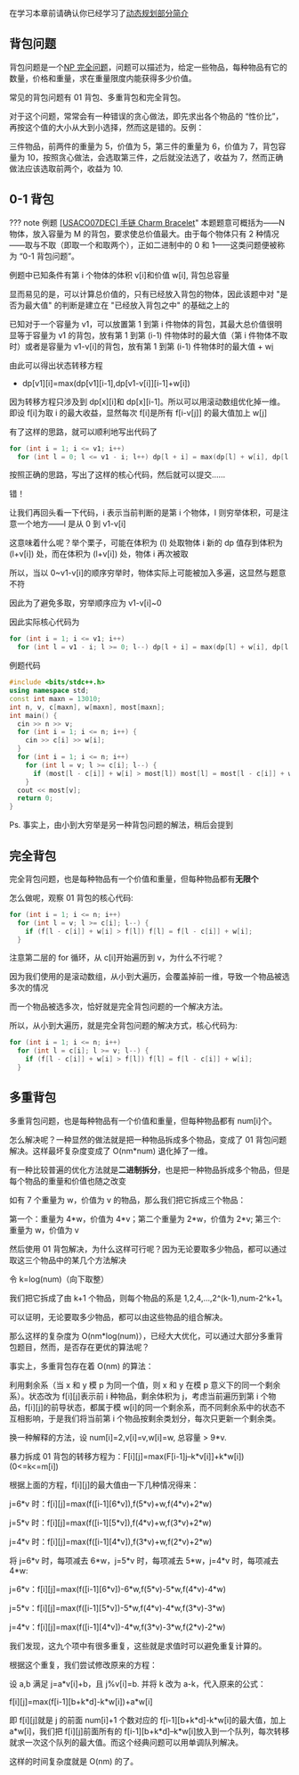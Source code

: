 在学习本章前请确认你已经学习了[动态规划部分简介](/dp/)

## 背包问题

背包问题是一个[NP 完全问题](https://zh.wikipedia.org/wiki/NP%E5%AE%8C%E5%85%A8)，问题可以描述为，给定一些物品，每种物品有它的数量，价格和重量，求在重量限度内能获得多少价值。

常见的背包问题有 01 背包、多重背包和完全背包。

对于这个问题，常常会有一种错误的贪心做法，即先求出各个物品的 “性价比”，再按这个值的大小从大到小选择，然而这是错的。反例：

三件物品，前两件的重量为 5，价值为 5，第三件的重量为 6，价值为 7，背包容量为 10，按照贪心做法，会选取第三件，之后就没法选了，收益为 7，然而正确做法应该选取前两个，收益为 10.

## 0-1 背包

??? note 例题 [\[USACO07DEC\] 手链 Charm Bracelet](https://www.luogu.org/problemnew/show/P2871)"
    本题题意可概括为——N 物体，放入容量为 M 的背包，要求使总价值最大。由于每个物体只有 2 种情况——取与不取（即取一个和取两个），正如二进制中的 0 和 1——这类问题便被称为 “0-1 背包问题”。

例题中已知条件有第 i 个物体的体积 v[i]和价值 w[i], 背包总容量

显而易见的是，可以计算总价值的，只有已经放入背包的物体，因此该题中对 "是否为最大值" 的判断是建立在 "已经放入背包之中" 的基础之上的

已知对于一个容量为 v1，可以放置第 1 到第 i 件物体的背包，其最大总价值很明显等于容量为 v1 的背包，放有第 1 到第 (i-1) 件物体时的最大值（第 i 件物体不取时）或者是容量为 v1-v[i]的背包，放有第 1 到第 (i-1) 件物体时的最大值 + w[i](第i件物体取时)

由此可以得出状态转移方程

-   dp[v1][i]=max(dp[v1][i-1],dp[v1-v\[i\]][i-1]+w[i])

因为转移方程只涉及到 dp[x][i]和 dp[x][i-1]。所以可以用滚动数组优化掉一维。即设 f[i]为取 i 的最大收益，显然每次 f[i]是所有 f\[i-v[j]] 的最大值加上 w[j]

有了这样的思路，就可以顺利地写出代码了

```cpp
for (int i = 1; i <= v1; i++)
  for (int l = 0; l <= v1 - i; l++) dp[l + i] = max(dp[l] + w[i], dp[l + i]);
```

按照正确的思路，写出了这样的核心代码，然后就可以提交……

错！

让我们再回头看一下代码，i 表示当前判断的是第 i 个物体，l 则穷举体积，可是注意一个地方——l 是从 0 到 v1-v[i]

这意味着什么呢？举个栗子，可能在体积为 (l) 处取物体 i 新的 dp 值存到体积为 (l+v[i]) 处，而在体积为 (l+v[i]) 处，物体 i 再次被取

所以，当以 0~v1-v[i]的顺序穷举时，物体实际上可能被加入多遍，这显然与题意不符

因此为了避免多取，穷举顺序应为 v1-v[i]~0

因此实际核心代码为

```cpp
for (int i = 1; i <= v1; i++)
  for (int l = v1 - i; l >= 0; l--) dp[l + i] = max(dp[l] + w[i], dp[l + i]);
```

例题代码

```cpp
#include <bits/stdc++.h>
using namespace std;
const int maxn = 13010;
int n, v, c[maxn], w[maxn], most[maxn];
int main() {
  cin >> n >> v;
  for (int i = 1; i <= n; i++) {
    cin >> c[i] >> w[i];
  }
  for (int i = 1; i <= n; i++)
    for (int l = v; l >= c[i]; l--) {
      if (most[l - c[i]] + w[i] > most[l]) most[l] = most[l - c[i]] + w[i];
    }
  cout << most[v];
  return 0;
}
```

Ps. 事实上，由小到大穷举是另一种背包问题的解法，稍后会提到

## 完全背包

完全背包问题，也是每种物品有一个价值和重量，但每种物品都有**无限个**

怎么做呢，观察 01 背包的核心代码:

```cpp
for (int i = 1; i <= n; i++)
  for (int l = v; l >= c[i]; l--) {
    if (f[l - c[i]] + w[i] > f[l]) f[l] = f[l - c[i]] + w[i];
  }
```

注意第二层的 for 循环，从 c[i]开始遍历到 v，为什么不行呢？

因为我们使用的是滚动数组，从小到大遍历，会覆盖掉前一维，导致一个物品被选多次的情况

而一个物品被选多次，恰好就是完全背包问题的一个解决方法。

所以，从小到大遍历，就是完全背包问题的解决方式，核心代码为:

```cpp
for (int i = 1; i <= n; i++)
  for (int l = c[i]; l >= v; l--) {
    if (f[l - c[i]] + w[i] > f[l]) f[l] = f[l - c[i]] + w[i];
  }
```

## 多重背包

多重背包问题，也是每种物品有一个价值和重量，但每种物品都有 num[i]个。

怎么解决呢？一种显然的做法就是把一种物品拆成多个物品，变成了 01 背包问题解决。这样最坏复杂度变成了 O(nm\*num) 退化掉了一维。

有一种比较普遍的优化方法就是**二进制拆分**，也是把一种物品拆成多个物品，但是每个物品的重量和价值也随之改变

如有 7 个重量为 w，价值为 v 的物品，那么我们把它拆成三个物品：

第一个：重量为 4\*w，价值为 4\*v；第二个重量为 2\*w，价值为 2\*v; 第三个: 重量为 w，价值为 v

然后使用 01 背包解决，为什么这样可行呢？因为无论要取多少物品，都可以通过取这三个物品中的某几个方法解决

令 k=log(num)（向下取整）

我们把它拆成了由 k+1 个物品，则每个物品的系是 1,2,4,...,2^(k-1),num-2^k+1。

可以证明，无论要取多少物品，都可以由这些物品的组合解决。

那么这样的复杂度为 O(nm\*log(num)），已经大大优化，可以通过大部分多重背包题目，然而，是否存在更优的算法呢？

事实上，多重背包存在着 O(nm) 的算法：

利用剩余系（当 x 和 y 模 p 为同一个值，则 x 和 y 在模 p 意义下的同一个剩余系）。状态改为 f[i][j]表示前 i 种物品，剩余体积为 j，考虑当前遍历到第 i 个物品，f[i][j]的前导状态，都属于模 w[i]的同一个剩余系，而不同剩余系中的状态不互相影响，于是我们将当前第 i 个物品按剩余类划分，每次只更新一个剩余类。

换一种解释的方法，设 num[i]=2,v[i]=v,w[i]=w, 总容量 > 9\*v.

暴力拆成 01 背包的转移方程为：F[i][j]=max(F[i-1]j–k\*v[i]]+k\*w[i])(0&lt;=k&lt;=m[i])

根据上面的方程，f[i][j]的最大值由一下几种情况得来：

j=6\*v 时：f[i][j]=max(f([i-1][6\*v]),f(5\*v)+w,f(4\*v)+2\*w)

j=5\*v 时：f[i][j]=max(f([i-1][5\*v]),f(4\*v)+w,f(3\*v)+2\*w)

j=4\*v 时：f[i][j]=max(f([i-1][4\*v]),f(3\*v)+w,f(2\*v)+2\*w)

将 j=6\*v 时，每项减去 6\*w，j=5\*v 时，每项减去 5\*w，j=4\*v 时，每项减去 4\*w:

j=6\*v：f[i][j]=max(f([i-1][6\*v])-6\*w,f(5\*v)-5\*w,f(4\*v)-4\*w)

j=5\*v：f[i][j]=max(f([i-1][5\*v])-5\*w,f(4\*v)-4\*w,f(3\*v)-3\*w)

j=4\*v：f[i][j]=max(f([i-1][4\*v])-4\*w,f(3\*v)-3\*w,f(2\*v)-2\*w)

我们发现，这九个项中有很多重复，这些就是求值时可以避免重复计算的。

根据这个重复，我们尝试修改原来的方程：

设 a,b 满足 j=a\*v[i]+b，且 j%v[i]=b. 并将 k 改为 a-k，代入原来的公式：

f[i][j]=max(f[i-1][b+k\*d]-k\*w[i])+a\*w[i]

即 f[i][j]就是 j 的前面 num[i]+1 个数对应的 f[i-1][b+k\*d]-k\*w[i]的最大值，加上 a\*w[i]，我们把 f[i][j]前面所有的 f[i-1][b+k\*d]–k\*w[i]放入到一个队列，每次转移就求一次这个队列的最大值。而这个经典问题可以用单调队列解决。

这样的时间复杂度就是 O(nm) 的了。
